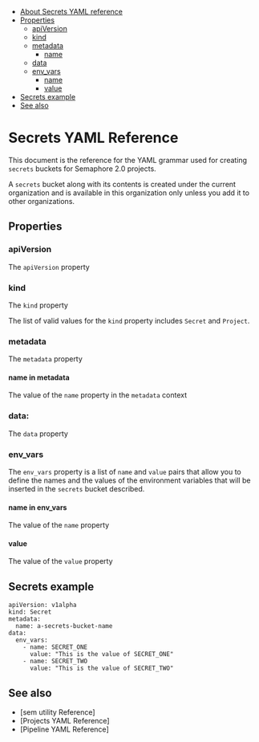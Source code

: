 * [About Secrets YAML reference](#secrets-yaml-reference)
* [Properties](#properties)
   * [apiVersion](#apiversion)
   * [kind](#kind)
   * [metadata](#metadata)
      * [name](#name-in-metadata)
   * [data](#data)
   * [env_vars](#env_vars)
      * [name](#name-in-env_vars)
      * [value](#value)
* [Secrets example](#secrets-example)
* [See also](#see-also)

# Secrets YAML Reference

This document is the reference for the YAML grammar used for creating `secrets`
buckets for Semaphore 2.0 projects.

A `secrets` bucket along with its contents is created under the current
organization and is available in this organization only unless you add it to
other organizations.

## Properties


### apiVersion

The `apiVersion` property 

### kind

The `kind` property

The list of valid values for the `kind` property includes `Secret` and
`Project`.

### metadata

The `metadata` property

#### name in metadata

The value of the `name` property in the `metadata` context

### data:

The `data` property

### env_vars

The `env_vars` property is a list of `name` and `value` pairs that allow you
to define the names and the values of the environment variables that will be
inserted in the `secrets` bucket described.

#### name in env_vars

The value of the `name` property

#### value

The value of the `value` property 

## Secrets example

    apiVersion: v1alpha
    kind: Secret
    metadata:
      name: a-secrets-bucket-name
    data:
      env_vars:
        - name: SECRET_ONE
          value: "This is the value of SECRET_ONE"
        - name: SECRET_TWO
          value: "This is the value of SECRET_TWO"


## See also

* [sem utility Reference]
* [Projects YAML Reference]
* [Pipeline YAML Reference]
